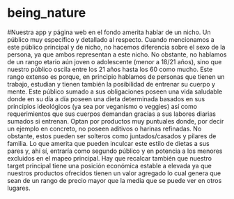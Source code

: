 # being_nature

#Nuestra app y página web en el fondo amerita hablar de un nicho. Un público muy específico y detallado al respecto.
Cuando mencionamos a este público principal y de nicho, no hacemos diferencia sobre el sexo de la persona, ya que ambos representan a este nicho.
No obstante, no hablamos de un rango etario aún joven o adolescente (menor a 18/21 años), sino que nuestro público oscila entre los 21 años hasta los 60 como mucho.
Este rango extenso es porque, en principio hablamos de personas que tienen un trabajo, estudian y tienen también la posibilidad de entrenar su cuerpo y mente.
Este público sumado a sus obligaciones poseen una vida saludable donde en su día a día poseen una dieta determinada basados en sus principios ideológicos (ya sea por veganismo o veggies) así como requerimientos que sus cuerpos demandan gracias a sus labores diarias sumados si entrenan.
Optan por productos muy puntuales donde, por decir un ejemplo en concreto, no poseen aditivos o harinas refinadas.
No obstante, estos pueden ser solteros como juntados/casados y pilares de familia. Lo que amerita que pueden inculcar este estilo de dietas a sus pares y, ahí sí, entraría como segundo público y en potencia a los menores excluidos en el mapeo principal.
Hay que recalcar también que nuestro target principal tiene una posición económica estable a elevada ya que nuestros productos ofrecidos tienen un valor agregado lo cual genera que sean de un rango de precio mayor que la media que se puede ver en otros lugares.
